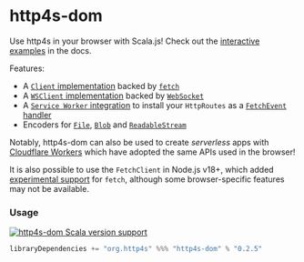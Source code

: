 # http4s-dom

Use http4s in your browser with Scala.js! Check out the [interactive examples](https://http4s.github.io/http4s-dom/) in the docs.

Features:

* A [`Client` implementation](https://http4s.github.io/http4s-dom/fetch.html) backed by [`fetch`](https://developer.mozilla.org/en-US/docs/Web/API/Fetch_API)
* A [`WSClient` implementation](https://http4s.github.io/http4s-dom/websocket.html) backed by [`WebSocket`](https://developer.mozilla.org/en-US/docs/Web/API/WebSocket)
* A [`Service Worker` integration](https://http4s.github.io/http4s-dom/serviceworker.html) to install your `HttpRoutes` as a [`FetchEvent` handler](https://developer.mozilla.org/en-US/docs/Web/API/ServiceWorkerGlobalScope/fetch_event)
* Encoders for [`File`](https://developer.mozilla.org/en-US/docs/Web/API/File), [`Blob`](https://developer.mozilla.org/en-US/docs/Web/API/Blob) and [`ReadableStream`](https://developer.mozilla.org/en-US/docs/Web/API/ReadableStream)

Notably, http4s-dom can also be used to create _serverless_ apps with [Cloudflare Workers](https://workers.cloudflare.com) which have adopted the same APIs used in the browser!

It is also possible to use the `FetchClient` in Node.js v18+, which added [experimental support](https://nodejs.org/en/blog/announcements/v18-release-announce/#fetch-experimental) for `fetch`, although some browser-specific features may not be available.

### Usage

[![http4s-dom Scala version support](https://index.scala-lang.org/http4s/http4s-dom/http4s-dom/latest.svg)](https://index.scala-lang.org/http4s/http4s-dom/http4s-dom)

```scala
libraryDependencies += "org.http4s" %%% "http4s-dom" % "0.2.5"
```
